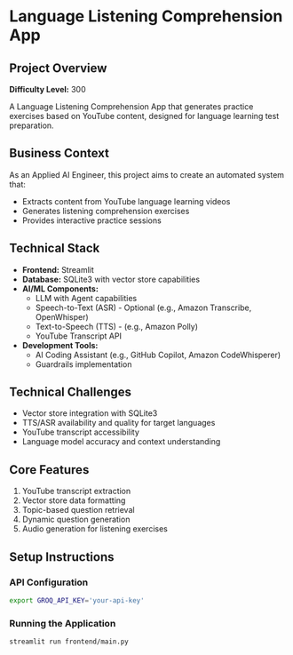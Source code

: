 # Language Listening Comprehension App

## Project Overview
**Difficulty Level:** 300

A Language Listening Comprehension App that generates practice exercises based on YouTube content, designed for language learning test preparation.

## Business Context
As an Applied AI Engineer, this project aims to create an automated system that:
- Extracts content from YouTube language learning videos
- Generates listening comprehension exercises
- Provides interactive practice sessions

## Technical Stack
- **Frontend:** Streamlit
- **Database:** SQLite3 with vector store capabilities
- **AI/ML Components:**
  - LLM with Agent capabilities
  - Speech-to-Text (ASR) - Optional (e.g., Amazon Transcribe, OpenWhisper)
  - Text-to-Speech (TTS) - (e.g., Amazon Polly)
  - YouTube Transcript API
- **Development Tools:**
  - AI Coding Assistant (e.g., GitHub Copilot, Amazon CodeWhisperer)
  - Guardrails implementation

## Technical Challenges
- Vector store integration with SQLite3
- TTS/ASR availability and quality for target languages
- YouTube transcript accessibility
- Language model accuracy and context understanding

## Core Features
1. YouTube transcript extraction
2. Vector store data formatting
3. Topic-based question retrieval
4. Dynamic question generation
5. Audio generation for listening exercises

## Setup Instructions

### API Configuration
```bash
export GROQ_API_KEY='your-api-key'
```

### Running the Application
```bash
streamlit run frontend/main.py
```


